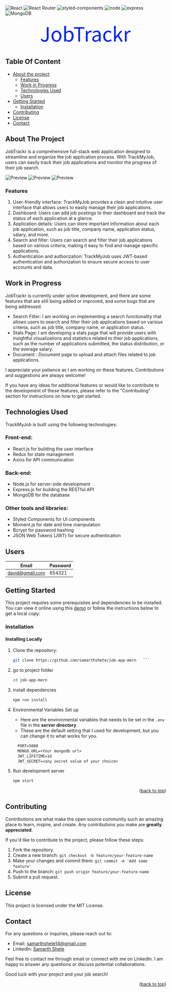 <div id="top"></div>

![React](https://img.shields.io/badge/React-20232A?style=for-the-badge&logo=react&logoColor=61DAFB)
![React Router](https://img.shields.io/badge/React_Router-CA4245?style=for-the-badge&logo=react-router&logoColor=white)
![styled-components](https://img.shields.io/badge/styled--components-DB7093?style=for-the-badge&logo=styled-components&logoColor=white)
![node](https://img.shields.io/badge/Node.js-339933?style=for-the-badge&logo=nodedotjs&logoColor=white)
![express](https://img.shields.io/badge/Express.js-000000?style=for-the-badge&logo=express&logoColor=white)
![MongoDB](https://img.shields.io/badge/MongoDB-4EA94B?style=for-the-badge&logo=mongodb&logoColor=white)

<!-- PROJECT LOGO -->
<div align="center">
  <br>
  <a href= "https://jobtrackr.onrender.com">
    <img src="./client/src/assets/images/job-logo.svg" alt="Logo" height="50">
  </a>
  <br>
  <br>
</div>

<!-- TABLE OF CONTENTS -->
## Table Of Content

- [About the project](#about-the-project)
    - [Features](#features)
    - [Work in Progress](#work-in-progress)
    - [Technologies Used](#technologies-used)
    - [Users](#users)
- [Getting Started](#getting-started)
    - [Installation](#installation)
- [Contributing](#contributing)
- [License](#license)
- [Contact](#contact)

## About The Project

JobTrackr is a comprehensive full-stack web application designed to streamline and organize the job application process. With TrackMyJob, users can easily track their job applications and monitor the progress of their job search.

![Preview](./client/src/assets/images/preview.PNG)
![Preview](./client/src/assets/images/preview2.PNG)
![Preview](./client/src/assets/images/preview3.PNG)

### Features

1. User-friendly interface: TrackMyJob provides a clean and intuitive user interface that allows users to easily manage their job applications.
2. Dashboard: Users can add job postings to their dashboard and track the status of each application at a glance.
3. Application details: Users can store important information about each job application, such as job title, company name, application status, salary, and more.
4. Search and filter: Users can search and filter their job applications based on various criteria, making it easy to find and manage specific applications.
5. Authentication and authorization: TrackMyJob uses JWT-based authentication and authorization to ensure secure access to user accounts and data.

## Work in Progress

JobTrackr is currently under active development, and there are some features that are still being added or improved, and some bugs that are being addressed.

- Search Filter: I am working on implementing a search functionality that allows users to search and filter their job applications based on various criteria, such as job title, company name, or application status.
- Stats Page: I am developing a stats page that will provide users with insightful visualizations and statistics related to their job applications, such as the number of applications submitted, the status distribution, or the average salary.
- Document : Document page to upload and attach files related to job applications.

I appreciate your patience as I am working on these features. Contributions and suggestions are always welcome!

If you have any ideas for additional features or would like to contribute to the development of these features, please refer to the "Contributing" section for instructions on how to get started.

## Technologies Used
  TrackMyJob is built using the following technologies:

### Front-end:

- React.js for building the user interface
- Redux for state management
- Axios for API communication

### Back-end:

- Node.js for server-side development
- Express.js for building the RESTful API
- MongoDB for the database

### Other tools and libraries:

- Styled Components for UI components
- Moment.js for date and time manipulation
- Bcrypt for password hashing
- JSON Web Tokens (JWT) for secure authentication

## Users

| Email              | Password |
| ------------------ | -------- |
| david@gmail.com    | 654321   |

<!-- GETTING STARTED -->

## Getting Started

This project requires some prerequisites and dependencies to be installed. You can view it online using this [demo](https://jobify-abdelrahman-soltan.up.railway.app/) or follow the instructions below to get a local copy:

### Installation

#### Installing Locally

1. Clone the repository:

   ```sh
   git clone https://github.com/samarthshete/job-app-mern   ```

2. go to project folder

   ```sh
   cd job-app-mern
   ```

3. install dependencies

   ```bash
   npm run install
   ```

4. Environmental Variables Set up

   - Here are the environmental variables that needs to be set in the `.env` file in the **server directory**.
   - These are the default setting that I used for development, but you can change it to what works for you.

   ```
     PORT=5000
     MONGO_URL=<Your mongodb url>
     JWT_LIFETIME=1d
     JWT_SECRET=<any secret value of your choice>
   ```

5. Run development server

   ```sh
   npm start
   ```
<p align="right">(<a href="#top">back to top</a>)</p>

 

<!-- CONTRIBUTING -->

## Contributing

Contributions are what make the open source community such an amazing place to learn, inspire, and create. Any contributions you make are **greatly appreciated**.

If you'd like to contribute to the project, please follow these steps:

1. Fork the repository.
2. Create a new branch: `git checkout -b feature/your-feature-name`
3. Make your changes and commit them: `git commit -m 'Add some feature'`
4. Push to the branch: `git push origin feature/your-feature-name`
5. Submit a pull request.


## License
This project is licensed under the MIT License.

## Contact
For any questions or inquiries, please reach out to:

- Email: samarthshete14@gmail.com
- LinkedIn: <a href="https://www.linkedin.com/in/samarthshete14/">Samarth Shete</a>

Feel free to contact me through email or connect with me on LinkedIn. I am happy to answer any questions or discuss potential collaborations.

Good luck with your project and your job search!

<p align="right">(<a href="#top">back to top</a>)</p>
